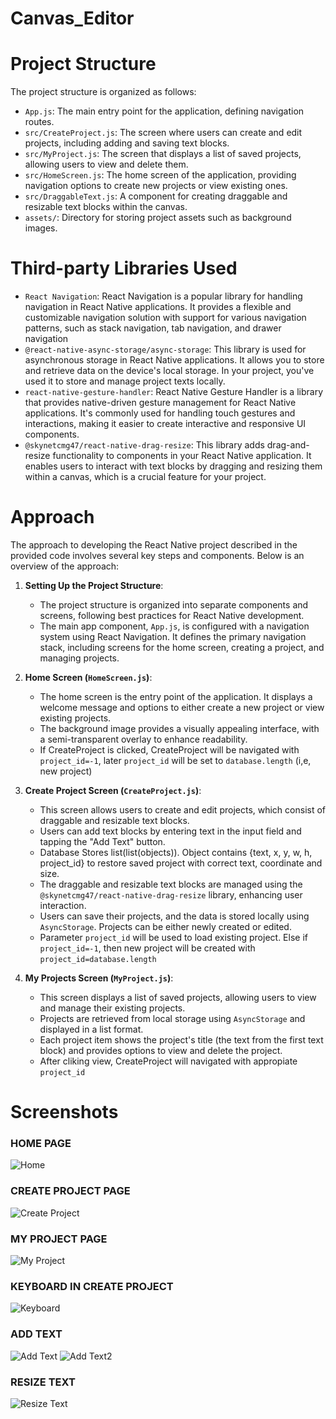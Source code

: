 # Canvas_Editor

# Project Structure

The project structure is organized as follows:

- `App.js`: The main entry point for the application, defining navigation routes.
- `src/CreateProject.js`: The screen where users can create and edit projects, including adding and saving text blocks.
- `src/MyProject.js`: The screen that displays a list of saved projects, allowing users to view and delete them.
- `src/HomeScreen.js`: The home screen of the application, providing navigation options to create new projects or view existing ones.
- `src/DraggableText.js`: A component for creating draggable and resizable text blocks within the canvas.
- `assets/`: Directory for storing project assets such as background images.

# Third-party Libraries Used

- `React Navigation`: React Navigation is a popular library for handling navigation in React Native applications. It provides a flexible and customizable navigation solution with support for various navigation patterns, such as stack navigation, tab navigation, and drawer navigation
- `@react-native-async-storage/async-storage`: This library is used for asynchronous storage in React Native applications. It allows you to store and retrieve data on the device's local storage. In your project, you've used it to store and manage project texts locally.
- `react-native-gesture-handler`: React Native Gesture Handler is a library that provides native-driven gesture management for React Native applications. It's commonly used for handling touch gestures and interactions, making it easier to create interactive and responsive UI components.
- `@skynetcmg47/react-native-drag-resize`: This library adds drag-and-resize functionality to components in your React Native application. It enables users to interact with text blocks by dragging and resizing them within a canvas, which is a crucial feature for your project.

# Approach

The approach to developing the React Native project described in the provided code involves several key steps and components. Below is an overview of the approach:

1. **Setting Up the Project Structure**:

   - The project structure is organized into separate components and screens, following best practices for React Native development.
   - The main app component, `App.js`, is configured with a navigation system using React Navigation. It defines the primary navigation stack, including screens for the home screen, creating a project, and managing projects.

2. **Home Screen (`HomeScreen.js`)**:

   - The home screen is the entry point of the application. It displays a welcome message and options to either create a new project or view existing projects.
   - The background image provides a visually appealing interface, with a semi-transparent overlay to enhance readability.
   - If CreateProject is clicked, CreateProject will be navigated with `project_id=-1`, later `project_id` will be set to `database.length` (i,e, new project)

3. **Create Project Screen (`CreateProject.js`)**:

   - This screen allows users to create and edit projects, which consist of draggable and resizable text blocks.
   - Users can add text blocks by entering text in the input field and tapping the "Add Text" button.
   - Database Stores list(list(objects)). Object contains {text, x, y, w, h, project_id} to restore saved project with correct text, coordinate and size.
   - The draggable and resizable text blocks are managed using the `@skynetcmg47/react-native-drag-resize` library, enhancing user interaction.
   - Users can save their projects, and the data is stored locally using `AsyncStorage`. Projects can be either newly created or edited.
   - Parameter `project_id` will be used to load existing project. Else if `project_id=-1`, then new project will be created with `project_id=database.length`

4. **My Projects Screen (`MyProject.js`)**:
   - This screen displays a list of saved projects, allowing users to view and manage their existing projects.
   - Projects are retrieved from local storage using `AsyncStorage` and displayed in a list format.
   - Each project item shows the project's title (the text from the first text block) and provides options to view and delete the project.
   - After cliking view, CreateProject will navigated with appropiate `project_id`

# Screenshots

### HOME PAGE

![Home](./screenshots/home.png)

### CREATE PROJECT PAGE

![Create Project](./screenshots/createproject.png)

### MY PROJECT PAGE

![My Project](./screenshots/myproject.png)

### KEYBOARD IN CREATE PROJECT

![Keyboard](./screenshots/keyboard.png)

### ADD TEXT

![Add Text](./screenshots/addtext.png)
![Add Text2](./screenshots/addtext2.png)

### RESIZE TEXT

![Resize Text](./screenshots/resize.png)
